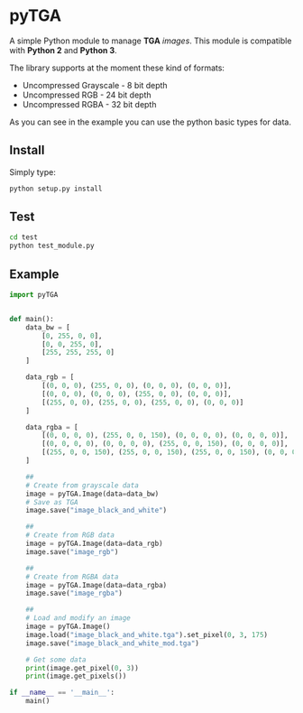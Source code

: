 # pyTGA
A simple Python module to manage **TGA** *images*. This module is compatible with **Python 2** and **Python 3**.

The library supports at the moment these kind of formats:

* Uncompressed Grayscale - 8 bit depth
* Uncompressed RGB - 24 bit depth
* Uncompressed RGBA - 32 bit depth

As you can see in the example you can use the python basic types for data.

## Install

Simply type:
```bash
python setup.py install
```

## Test

```bash
cd test
python test_module.py
```

## Example

```python
import pyTGA


def main():
    data_bw = [
        [0, 255, 0, 0],
        [0, 0, 255, 0],
        [255, 255, 255, 0]
    ]

    data_rgb = [
        [(0, 0, 0), (255, 0, 0), (0, 0, 0), (0, 0, 0)],
        [(0, 0, 0), (0, 0, 0), (255, 0, 0), (0, 0, 0)],
        [(255, 0, 0), (255, 0, 0), (255, 0, 0), (0, 0, 0)]
    ]

    data_rgba = [
        [(0, 0, 0, 0), (255, 0, 0, 150), (0, 0, 0, 0), (0, 0, 0, 0)],
        [(0, 0, 0, 0), (0, 0, 0, 0), (255, 0, 0, 150), (0, 0, 0, 0)],
        [(255, 0, 0, 150), (255, 0, 0, 150), (255, 0, 0, 150), (0, 0, 0, 0)]
    ]

    ##
    # Create from grayscale data
    image = pyTGA.Image(data=data_bw)
    # Save as TGA
    image.save("image_black_and_white")

    ##
    # Create from RGB data
    image = pyTGA.Image(data=data_rgb)
    image.save("image_rgb")

    ##
    # Create from RGBA data
    image = pyTGA.Image(data=data_rgba)
    image.save("image_rgba")

    ##
    # Load and modify an image
    image = pyTGA.Image()
    image.load("image_black_and_white.tga").set_pixel(0, 3, 175)
    image.save("image_black_and_white_mod.tga")

    # Get some data
    print(image.get_pixel(0, 3))
    print(image.get_pixels())

if __name__ == '__main__':
    main()
```
